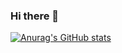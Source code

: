 ### Hi there 👋
[![Anurag's GitHub stats](https://github-readme-stats.vercel.app/api?username=t34t&count_private=true&show_icons=true&theme=radical)](https://github.com/anuraghazra/github-readme-stats)
<!--
**t34t/t34t** is a ✨ _special_ ✨ repository because its `README.md` (this file) appears on your GitHub profile.

Here are some ideas to get you started:

- 🔭 I’m currently working on ...
- 🌱 I’m currently learning ...
- 👯 I’m looking to collaborate on ...
- 🤔 I’m looking for help with ...
- 💬 Ask me about ...
- 📫 How to reach me: ...
- 😄 Pronouns: ...
- ⚡ Fun fact: ...
-->
